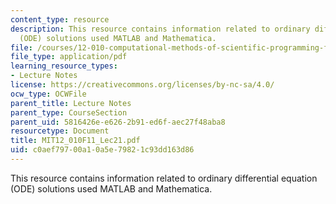 ```yaml
---
content_type: resource
description: This resource contains information related to ordinary differential equation
  (ODE) solutions used MATLAB and Mathematica.
file: /courses/12-010-computational-methods-of-scientific-programming-fall-2011/c0aef79700a10a5e79821c93dd163d86_MIT12_010F11_Lec21.pdf
file_type: application/pdf
learning_resource_types:
- Lecture Notes
license: https://creativecommons.org/licenses/by-nc-sa/4.0/
ocw_type: OCWFile
parent_title: Lecture Notes
parent_type: CourseSection
parent_uid: 5816426e-e626-2b91-ed6f-aec27f48aba8
resourcetype: Document
title: MIT12_010F11_Lec21.pdf
uid: c0aef797-00a1-0a5e-7982-1c93dd163d86
---
```

This resource contains information related to ordinary differential equation (ODE) solutions used MATLAB and Mathematica.